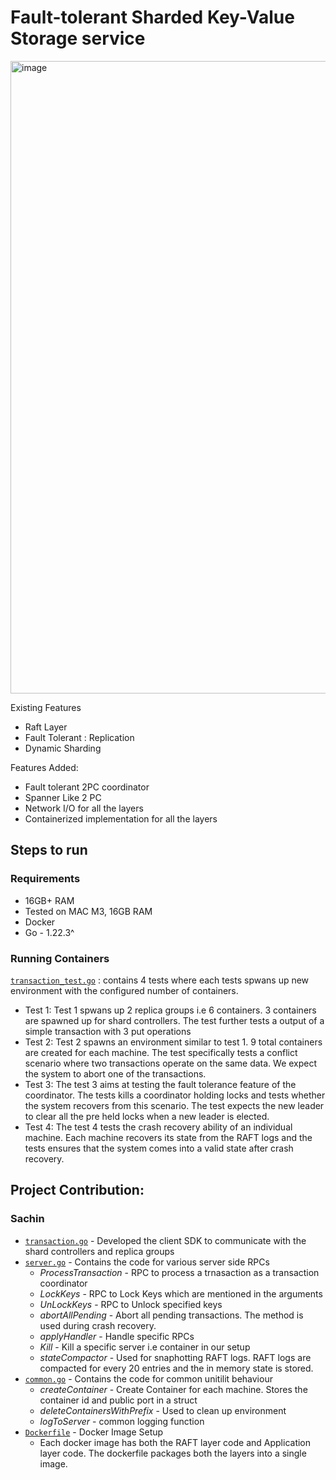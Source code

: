 # Fault-tolerant Sharded Key-Value Storage service

<img width="1012" alt="image" src="https://github.com/user-attachments/assets/78041db7-edaf-4973-bcda-a24e4b6baa5e" />

Existing Features

- Raft Layer
- Fault Tolerant : Replication
- Dynamic Sharding

Features Added:

- Fault tolerant 2PC coordinator
- Spanner Like 2 PC
- Network I/O for all the layers
- Containerized implementation for all the layers


## Steps to run

### Requirements
- 16GB+ RAM
- Tested on MAC M3, 16GB RAM
- Docker
- Go - 1.22.3^

### Running Containers
 [`transaction_test.go`](./src/shardkv/transaction_test.go) : contains 4 tests where each tests spwans up new environment with the configured number of containers.
  - Test 1: Test 1 spwans up 2 replica groups i.e 6 containers. 3 containers are spawned up for shard controllers. The test further tests a output of a simple transaction with 3 put operations
  - Test 2: Test 2 spawns an environment similar to test 1. 9 total containers are created for each machine. The test specifically tests a conflict scenario where two transactions operate on the same data. We expect the system to abort one of the transactions.
  - Test 3: The test 3 aims at testing the fault tolerance feature of the coordinator. The tests kills a coordinator holding locks and tests whether the system recovers from this scenario. The test expects the new leader to clear all the pre held locks when a new leader is elected.
  - Test 4: The test 4 tests the crash recovery ability of an individual machine. Each machine recovers its state from the RAFT logs and the tests ensures that the system comes into a valid state after crash recovery.
 
## Project Contribution:
### Sachin
- [`transaction.go`](./src/shardkv/transaction.go) - Developed the client SDK to communicate with the shard controllers and replica groups
- [`server.go`](./src/shardkv/server.go) - Contains the code for various server side RPCs
  - _ProcessTransaction_ - RPC to process a trnasaction as a transaction coordinator
  - _LockKeys_ - RPC to Lock Keys which are mentioned in the arguments
  - _UnLockKeys_ - RPC to Unlock specified keys
  - _abortAllPending_ - Abort all pending transactions. The method is used during crash recovery.
  - _applyHandler_ - Handle specific RPCs
  - _Kill_ - Kill a specific server i.e container in our setup
  - _stateCompactor_ - Used for snaphotting RAFT logs. RAFT logs are compacted for every 20 entries and the in memory state is stored. 
- [`common.go`](./src/shardkv/common.go) - Contains the code for common unitilit behaviour
  - _createContainer_ - Create Container for each machine. Stores the container id and public port in a struct
  - _deleteContainersWithPrefix_ - Used to clean up environment
  - _logToServer_ - common logging function
- [`Dockerfile`](./src/docker-setup/Dockerfile) - Docker Image Setup
  - Each docker image has both the RAFT layer code and Application layer code. The dockerfile packages both the layers into a single image.   
